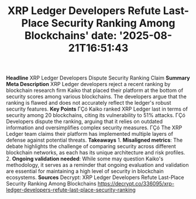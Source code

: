 ﻿---
title: "XRP Ledger Developers Refute Last-Place Security Ranking Among Blockchains'
date: '2025-08-21T16:51:43"
category: "Markets"
summary: ""
slug: "xrp ledger developers refute lastplace security ranking amon"
source_urls:
  - "https://decrypt.co/336095/xrp-ledger-developers-refute-last-place-security-ranking"
seo:
  title: "XRP Ledger Developers Refute Last-Place Security Ranking Among Blockchains | Hash n Hedge'
  description: '"
  keywords: ["news", "markets", "brief"]
---
**Headline** XRP Ledger Developers Dispute Security Ranking Claim  **Summary Meta Description** XRP Ledger developers reject a recent ranking by blockchain research firm Kaiko that placed their platform at the bottom of security scores among various blockchains. The developers argue that the ranking is flawed and does not accurately reflect the ledger's robust security features.  **Key Points**  ΓÇó Kaiko ranked XRP Ledger last in terms of security among 20 blockchains, citing its vulnerability to 51% attacks. ΓÇó Developers dispute the ranking, arguing that it relies on outdated information and oversimplifies complex security measures. ΓÇó The XRP Ledger team claims their platform has implemented multiple layers of defense against potential threats.  **Takeaways**  1. **Misaligned metrics**: The debate highlights the challenge of comparing security across different blockchain networks, as each has its unique architecture and risk profiles. 2. **Ongoing validation needed**: While some may question Kaiko's methodology, it serves as a reminder that ongoing evaluation and validation are essential for maintaining a high level of security in blockchain ecosystems.  **Sources** Decrypt: XRP Ledger Developers Refute Last-Place Security Ranking Among Blockchains https://decrypt.co/336095/xrp-ledger-developers-refute-last-place-security-ranking 
